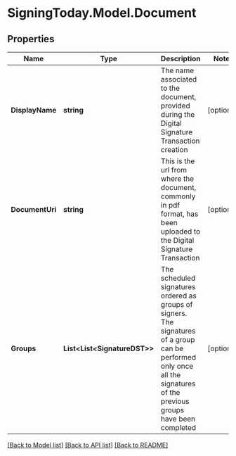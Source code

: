 
# SigningToday.Model.Document

## Properties

Name | Type | Description | Notes
------------ | ------------- | ------------- | -------------
**DisplayName** | **string** | The name associated to the document, provided during the Digital Signature Transaction creation | [optional] 
**DocumentUri** | **string** | This is the url from where the document, commonly in pdf format, has been uploaded to the Digital Signature Transaction | [optional] 
**Groups** | **List&lt;List&lt;SignatureDST&gt;&gt;** | The scheduled signatures ordered as groups of signers. The signatures of a group can be performed only once all the signatures of the previous groups have been completed  | [optional] 

[[Back to Model list]](../README.md#documentation-for-models)
[[Back to API list]](../README.md#documentation-for-api-endpoints)
[[Back to README]](../README.md)

